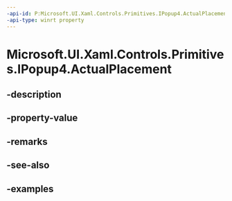 ```yaml
---
-api-id: P:Microsoft.UI.Xaml.Controls.Primitives.IPopup4.ActualPlacement
-api-type: winrt property
---
```


# Microsoft.UI.Xaml.Controls.Primitives.IPopup4.ActualPlacement

<!--
public Microsoft.UI.Xaml.Controls.Primitives.PopupPlacementMode ActualPlacement { get; }
-->


## -description

## -property-value

## -remarks

## -see-also

## -examples


